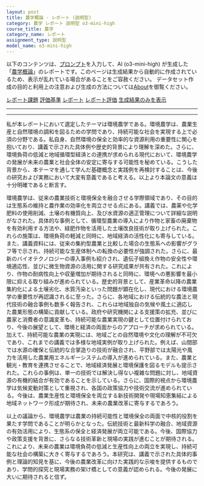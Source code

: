 ```yaml
---
layout: post
title: 農学概論 - レポート (説明型)
category: 農学 レポート 説明型 o3-mini-high
course_title: 農学
category_name: レポート
assignment_type: 説明型
model_name: o3-mini-high
---
```


以下のコンテンツは、[プロンプト](https://github.com/takedatoshiyuki/synthetic_assignments/tree/main/generated/農学/o3-mini-high/prompt_レポート-説明型.md)を入力して、AI (o3-mini-high) が生成した「[農学概論](/contents/農学/)」のレポートです。このページは生成結果から自動的に作成されているため、表示が乱れている場合があることをご容赦ください。
データセット作成の目的と利用上の注意および生成の方法については[About](/About)を御覧ください。

[レポート課題](../レポート課題-説明型)
[評価基準](../評価基準-説明型)
[レポート](../レポート-説明型)
[レポート評価](../レポート評価-説明型)
[生成結果のみを表示](https://github.com/takedatoshiyuki/synthetic_assignments/tree/main/generated/農学/o3-mini-high/レポート-説明型.md)
  

***
***
  
私が本レポートにおいて選定したテーマは環境農学である。環境農学は、農業生産と自然環境の調和を図るための学問であり、持続可能な社会を実現する上で必須の分野である。私自身、自然環境の保全と効率的な資源利用の重要性に関心を抱いており、講義で示された具体例や歴史的背景により理解を深めた。さらに、環境負荷の低減と地域循環型経済との連携が求められる現代において、環境農学の発展が未来の農業と社会全体の安定に寄与する可能性を秘めている。こうした背景から、本テーマを通して学んだ基礎概念と実践例を再検討することは、今後の研究および実務において大変有意義であると考える。以上より本論文の意義は十分明確であると断言す。

環境農学は、従来の農業技術と環境保全を融合させる学際領域であり、その目的は生態系の維持と農作業の効率化を両立させる点にある。講義では、農薬や化学肥料の使用削減、土壌の有機質向上、及び水資源の適正管理について詳細な説明がなされた。具体的な事例として、循環型農業の導入により作物と家畜の廃棄物を有効利用する方法や、緑肥作物を活用した土壌改良技術が取り上げられた。これらの施策は、環境負荷の軽減と同時に、地域経済の活性化にも寄与している。また、講義資料には、従来の集約型農業と比較した場合の生態系への影響がグラフ等で示され、持続可能な生産体制への転換の必要性が強調された。さらに、最新のバイオテクノロジーの導入事例も紹介され、遺伝子組換え作物の安全性や環境適応性、並びに微生物資源の活用に関する研究成果が共有された。これにより、作物の耐病性向上や収量増加が期待されると同時に、環境への悪影響を最小限に抑える取り組みが進められている。歴史的背景として、産業革命以降の農業集約化による土壌劣化、水質汚染といった問題が顕在化し、現代における環境農学の重要性が再認識されるに至った。さらに、各地域における伝統的な農法と現代技術の融合事例も数多く報告され、これらは地域独自の気候や風土に適応した農業形態の構築に貢献している。政府や研究機関による支援策の拡充、並びに農家と消費者の意識変革も、持続可能な農業実現の鍵として位置付けられており、今後の展望として、環境と経済の両面からのアプローチが求められている。加えて、持続可能な農業の実現には、地域ごとの自然環境や文化の理解が不可欠であり、これまでの講義では多様な地域実例が取り上げられた。例えば、山間部では水源の確保と伝統的な合掌造りの技術が融合され、平野部では太陽光や風力を活用した農業用エネルギーシステムの導入が進められている。また、農業と観光・教育を連携させることで、地域経済発展と環境保護を図るモデルも提示された。これらの事例は、単一の技術では解決し得ない複雑な問題に対し、地域資源の有機的結合が有効であることを示している。さらに、国際的視点から環境農学は気候変動対策として重視され、各国の政策協力や技術交流が進められている。今後は、農業生産性と環境保全を両立する新技術開発や現場知恵集結による地域ネットワーク形成が期待され、未来の農業改革に寄与するであろう。

以上の議論から、環境農学は農業の持続可能性と環境保全の両面で中核的役割を果たす学問であることが明らかとなった。伝統技術と最新科学の融合、地域資源の有効活用により、生態系の保全と経済発展が両立可能である。今後、国際協力や政策支援を背景に、さらなる技術革新と現場の実践が進むことが期待される。これにより、未来の農業は環境負荷の低減と生産性向上の両立を実現し、持続可能な社会の構築に大きく寄与するであろう。本研究は、講義で示された具体的事例と理論的知見を基に、今後の農業改革に向けた実践的な示唆を提供するものであり、学問的探究と現場実務の架け橋としての意義が認められる。今後の発展に大いに期待されると信ず。
